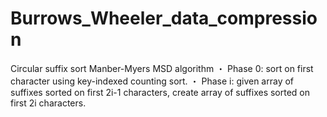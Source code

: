 # Burrows_Wheeler_data_compression

Circular suffix sort
Manber-Myers MSD algorithm
・ Phase 0: sort on first character using key-indexed counting sort.
・ Phase i: given array of suffixes sorted on first 2i-1 characters,
            create array of suffixes sorted on first 2i characters.
